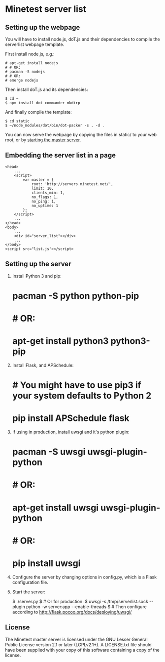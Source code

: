 Minetest server list
====================

Setting up the webpage
----------------------

You will have to install node.js, doT.js and their dependencies to compile
the serverlist webpage template.

First install node.js, e.g.:

	# apt-get install nodejs
	# # OR:
	# pacman -S nodejs
	# # OR:
	# emerge nodejs

Then install doT.js and its dependencies:

	$ cd ~
	$ npm install dot commander mkdirp

And finally compile the template:

	$ cd static
	$ ~/node_modules/dot/bin/dot-packer -s . -d .

You can now serve the webpage by copying the files in static/ to your web root, or by [starting the master server](#setting-up-the-server).


Embedding the server list in a page
-----------------------------------

	<head>
		...
		<script>
			var master = {
				root: 'http://servers.minetest.net/',
				limit: 10,
				clients_min: 1,
				no_flags: 1,
				no_ping: 1,
				no_uptime: 1
			};
		</script>
		...
	</head>
	<body>
		...
		<div id="server_list"></div>
		...
	</body>
	<script src="list.js"></script>


Setting up the server
---------------------

  1. Install Python 3 and pip:

		# pacman -S python python-pip
		# # OR:
		# apt-get install python3 python3-pip

  2. Install Flask, and APSchedule:

		# # You might have to use pip3 if your system defaults to Python 2
		# pip install APSchedule flask

  3. If using in production, install uwsgi and it's python plugin:

		# pacman -S uwsgi uwsgi-plugin-python
		# # OR:
		# apt-get install uwsgi uwsgi-plugin-python
		# # OR:
		# pip install uwsgi

  4. Configure the server by changing options in config.py, which is a Flask
	configuration file.

  5. Start the server:

		$ ./server.py
		$ # Or for production:
		$ uwsgi -s /tmp/serverlist.sock --plugin python -w server:app --enable-threads
		$ # Then configure according to http://flask.pocoo.org/docs/deploying/uwsgi/

License
-------

The Minetest master server is licensed under the GNU Lesser General Public
License version 2.1 or later (LGPLv2.1+).  A LICENSE.txt file should have been
supplied with your copy of this software containing a copy of the license.

